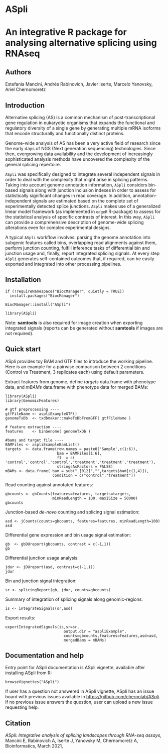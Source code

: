 # ASpli

# An integrative R package for analysing alternative splicing using RNAseq

## Authors
Estefania Mancini, Andrés Rabinovich, Javier Iserte, Marcelo Yanovsky, Ariel Chernomoretz

## Introduction
Alternative splicing (AS) is a common mechanism of post-transcriptional gene 
regulation in eukaryotic organisms that expands the functional and regulatory 
diversity of a single gene by generating multiple mRNA isoforms that encode 
structurally and functionally distinct proteins. 

Genome-wide analysis of AS has been a very active field of research since 
the early days of NGS (Next generation sequencing) technologies.  Since then, evergrowing data availability and the development of increasingly sophisticated analysis methods have uncovered the complexity of the general splicing repertoire.  

`ASpli` was specifically designed to integrate several independent signals in order to deal with the complexity that might arise in splicing patterns. Taking into account genome annotation information, `ASpli` considers bin-based signals along  with junction inclusion indexes in order to assess for statistically significant changes in read coverage. In addition, annotation-independent signals are estimated based on the complete set of experimentally detected splice junctions.  `ASpli` makes use of a generalized linear model framework (as implemented in `edgeR` R-package) to assess for the statistical  analysis of specific contrasts of interest. In this way, `ASpli` can provide a comprehensive description of genome-wide splicing alterations even for complex experimental designs. 

A typical `ASpli` workflow  involves: parsing the genome annotation into subgenic features called bins, overlapping read alignments against them, perform junction counting, fulfill inference tasks of differential bin and junction usage and, finally, report integrated splicing signals. At every step `ASpli` generates self-contained outcomes that, if required, can be easily exported and integrated into other processing pipelines. 

## Installation

    if (!requireNamespace("BiocManager", quietly = TRUE))
      install.packages("BiocManager")
   
    BiocManager::install("ASpli")
   
    library(ASpli)
    


Note: **samtools** is also required for image creation when exporting integrated signals (reports can be generated without **samtools** if images are not required).

## Quick start
ASpli provides toy BAM and GTF files to introduce the working pipeline.
Here is an example for a pairwise comparison between 2 conditions (Control vs Treatment, 3 replicates each) using default parameters.

Extract features from genome, define *targets* data.frame with phenotype data, and *mBAMs* data.frame with phenotype data for merged BAMs:

```
library(ASpli)
library(GenomicFeatures)

# gtf preprocessing ----
gtfFileName <- aspliExampleGTF()
genomeTxDb  <- txdbmaker::makeTxDbFromGFF( gtfFileName )

# feature extraction ----
features    <- binGenome( genomeTxDb )

#bams and target file ----
BAMFiles <- aspliExampleBamList()
targets  <- data.frame(row.names = paste0('Sample',c(1:6)),
                       bam = BAMFiles[1:6],
                       f1  = c( 'control','control','control','treatment','treatment','treatment'),
                       stringsAsFactors = FALSE)
mBAMs <- data.frame( bam = sub("_[012]","",targets$bam[c(1,4)]),
                     condition = c("control","treatment"))
```


Read counting against annotated features:
```
gbcounts <- gbCounts(features=features, targets=targets,
                     minReadLength = 100, maxISize = 50000)
gbcounts
```


Junction-based *de-novo* counting and splicing signal estimation:

```
asd <- jCounts(counts=gbcounts, features=features, minReadLength=100)
asd
```

Differential gene expression and bin usage signal estimation:
```
gb  <- gbDUreport(gbcounts, contrast = c(-1,1))
gb
```

Differential junction usage analysis:
```
jdur <- jDUreport(asd, contrast=c(-1,1))
jdur
```

Bin and junction signal integration:
```
sr <- splicingReport(gb, jdur, counts=gbcounts)
```

Summary of integration of splicing signals along genomic-regions. 
```
is <- integrateSignals(sr,asd)
```

Export results:
```
exportIntegratedSignals(is,sr=sr,
                          output.dir = "aspliExample",
                          counts=gbcounts,features=features,asd=asd,
                          mergedBams = mBAMs)
```

## Documentation and help
Entry point for ASpli documentation is ASpli vignette, available after installing ASpli from R:

    browseVignettes("ASpli")
    
If user has a question not answered in ASpli vignette, ASpli has an issue board with previous issues available in https://github.com/chernolab/ASpli.
If no previous issue answers the question, user can upload a new issue requesting help.

## Citation
*ASpli: Integrative analysis of splicing landscapes through RNA-seq assays*, Mancini E, Rabinovich A, Iserte J, Yanovsky M, Chernomoretz A, Bioinformatics, March 2021, 


